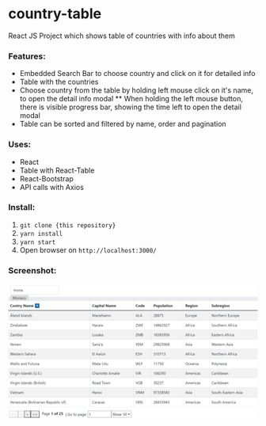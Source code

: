 # country-table
React JS Project which shows table of countries with info about them

### Features:
* Embedded Search Bar to choose country and click on it for detailed info
* Table with the countries 
* Choose country from the table by holding left mouse click on it's name, to open the detail info modal
** When holding the left mouse button, there is visible progress bar, showing the time left to open the detail modal
* Table can be sorted and filtered by name, order and pagination

### Uses:
* React
* Table with React-Table
* React-Bootstrap
* API calls with Axios

### Install:
1. `git clone {this repository}`
2. `yarn install`
3. `yarn start`
4. Open browser on `http://localhost:3000/`  

### Screenshot:
![Home screen](https://raw.githubusercontent.com/NaskoTrak/country-table/main/CountryTable2022.png "Home screen")
